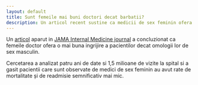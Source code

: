 ```yaml
---
layout: default
title: Sunt femeile mai buni doctori decat barbatii?
description: Un articol recent sustine ca medicii de sex feminin ofera o mai buna ingrijire a pacientilor.
---
```


Un <a href="http://www.independent.co.uk/life-style/health-and-families/health-news/female-doctors-men-male-patient-care-medicine-hospital-research-study-a7505836.html" target="_blank">articol</a> aparut in <a href="http://jamanetwork.com/journals/jamainternalmedicine/fullarticle/2593255" target="_blank">JAMA Internal Medicine journal</a> a concluzionat ca femeile doctor ofera o mai buna ingrijire a pacientilor decat omologii lor de sex masculin.

Cercetarea a analizat patru ani de date si 1,5 milioane de vizite la spital si a gasit pacientii care sunt observate de medici de sex feminin au avut rate de mortalitate și de readmisie semnificativ mai mic.







